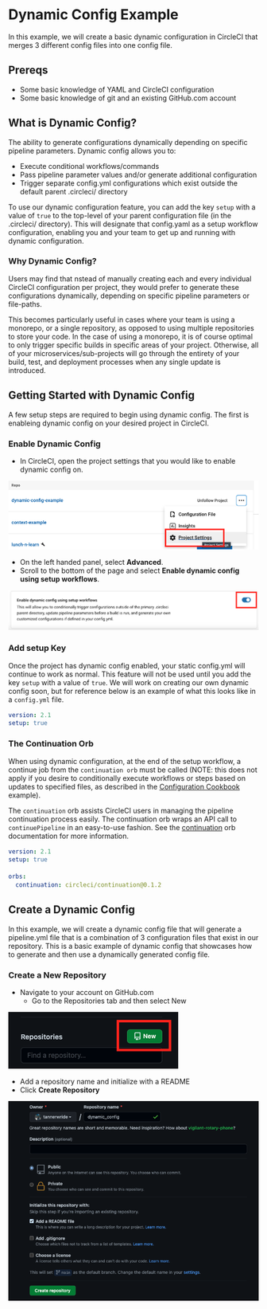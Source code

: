 # Dynamic Config Example

In this example, we will create a basic dynamic configuration in CircleCI that merges 3 different config files into one config file. 

## Prereqs

- Some basic knowledge of YAML and CircleCI configuration
- Some basic knowledge of git and an existing GitHub.com account

## What is Dynamic Config? 

The ability to generate configurations dynamically depending on specific pipeline parameters. Dynamic config allows you to:

- Execute conditional workflows/commands
- Pass pipeline parameter values and/or generate additional configuration
- Trigger separate config.yml configurations which exist outside the default parent .circleci/ directory

To use our dynamic configuration feature, you can add the key `setup` with a value of `true` to the top-level of your parent configuration file (in the .circleci/ directory). This will designate that config.yaml as a setup workflow configuration, enabling you and your team to get up and running with dynamic configuration.

### Why Dynamic Config?

Users may find that nstead of manually creating each and every individual CircleCI configuration per project, they would prefer to generate these configurations dynamically, depending on specific pipeline parameters or file-paths.

This becomes particularly useful in cases where your team is using a monorepo, or a single repository, as opposed to using multiple repositories to store your code. In the case of using a monorepo, it is of course optimal to only trigger specific builds in specific areas of your project. Otherwise, all of your microservices/sub-projects will go through the entirety of your build, test, and deployment processes when any single update is introduced.

## Getting Started with Dynamic Config

A few setup steps are required to begin using dynamic config. The first is enableing dynamic config on your desired project in CircleCI. 

### Enable Dynamic Config

- In CircleCI, open the project settings that you would like to enable dynamic config on. 

<img src="images/projectsettings.png">

- On the left handed panel, select **Advanced**. 
- Scroll to the bottom of the page and select **Enable dynamic config using setup workflows**.

<img src="images/enabledynamic.png">

### Add setup Key

Once the project has dynamic config enabled, your static config.yml will continue to work as normal. This feature will not be used until you add the key `setup` with a value of `true`. We will work on creating our own dynamic config soon, but for reference below is an example of what this looks like in a `config.yml` file. 

```yml
version: 2.1
setup: true
```
### The Continuation Orb

When using dynamic configuration, at the end of the setup workflow, a continue job from the `continuation orb` must be called (NOTE: this does not apply if you desire to conditionally execute workflows or steps based on updates to specified files, as described in the [Configuration Cookbook](https://circleci.com/docs/2.0/configuration-cookbook/?section=examples-and-guides#execute-specific-workflows-or-steps-based-on-which-files-are-modified) example).

The `continuation` orb assists CircleCI users in managing the pipeline continuation process easily. The continuation orb wraps an API call to `continuePipeline` in an easy-to-use fashion. See the [continuation](https://circleci.com/developer/orbs/orb/circleci/continuation) orb documentation for more information.

```yml
version: 2.1
setup: true

orbs:
  continuation: circleci/continuation@0.1.2
```
## Create a Dynamic Config

In this example, we will create a dynamic config file that will generate a pipeline.yml file that is a combination of 3 configuration files that exist in our repository. This is a basic example of dynamic config that showcases how to generate and then use a dynamically generated config file. 

### Create a New Repository

- Navigate to your account on GitHub.com
  - Go to the Repositories tab and then select New

<img src="images/newrepo.png">

- Add a repository name and initialize with a README
- Click **Create Repository**

<img src="images/repodesc.png">

